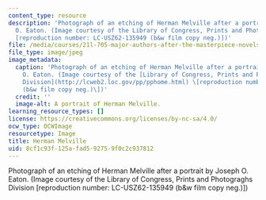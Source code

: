 ```yaml
---
content_type: resource
description: 'Photograph of an etching of Herman Melville after a portrait by Joseph
  O. Eaton. (Image courtesy of the Library of Congress, Prints and Photograghs Division
  [reproduction number: LC-USZ62-135949 (b&w film copy neg.)])'
file: /media/courses/21l-705-major-authors-after-the-masterpiece-novels-by-melville-twain-faulkner-and-morrison-fall-2006/8cf1c93f125afad592759f0c2c937812_21l-705f06.jpg
file_type: image/jpeg
image_metadata:
  caption: 'Photograph of an etching of Herman Melville after a portrait by Joseph
    O. Eaton. (Image courtesy of the [Library of Congress, Prints and Photographs
    Division](http://lcweb2.loc.gov/pp/pphome.html) \[reproduction number: LC-USZ62-135949
    (b&w film copy neg.)\])'
  credit: ''
  image-alt: A portrait of Herman Melville.
learning_resource_types: []
license: https://creativecommons.org/licenses/by-nc-sa/4.0/
ocw_type: OCWImage
resourcetype: Image
title: Herman Melville
uid: 8cf1c93f-125a-fad5-9275-9f0c2c937812
---
```

Photograph of an etching of Herman Melville after a portrait by Joseph O. Eaton. (Image courtesy of the Library of Congress, Prints and Photograghs Division [reproduction number: LC-USZ62-135949 (b&w film copy neg.)])
